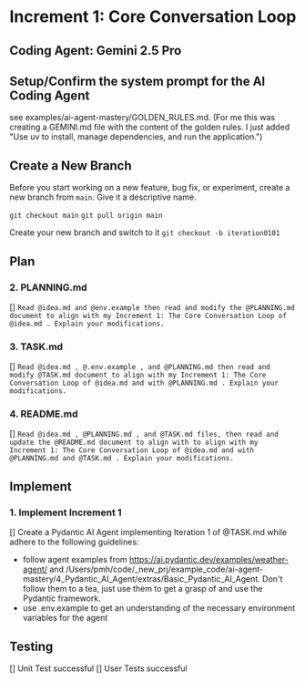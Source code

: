 # Increment 1: Core Conversation Loop
## Coding Agent: Gemini 2.5 Pro

## Setup/Confirm the system prompt for the AI Coding Agent
see examples/ai-agent-mastery/GOLDEN_RULES.md.  (For me this was creating a GEMINI.md file with the content of the golden rules. I just added "Use uv to install, manage dependencies, and run the application.")

## Create a New Branch
Before you start working on a new feature, bug fix, or experiment, create a new branch from `main`. Give it a descriptive name.

`git checkout main`
`git pull origin main`

Create your new branch and switch to it
`git checkout -b iteration0101`

## Plan

  ### 2. PLANNING.md
  [] `Read @idea.md and @env.example then read and modify the @PLANNING.md document to align with my Increment 1: The Core Conversation Loop of @idea.md . Explain your modifications.`

  ### 3. TASK.md
  [] `Read @idea.md , @.env.example , and @PLANNING.md then read and modify @TASK.md document to align with my Increment 1: The Core Conversation Loop of @idea.md and with @PLANNING.md . Explain your modifications.`

  ### 4. README.md
  [] `Read @idea.md , @PLANNING.md , and @TASK.md files, then read and update the @README.md document to align with to align with my Increment 1: The Core Conversation Loop of @idea.md and with @PLANNING.md and @TASK.md . Explain your modifications.`

## Implement

### 1. Implement Increment 1
[] Create a Pydantic AI Agent implementing Iteration 1 of @TASK.md while adhere to the following guidelines:
  - follow agent examples from https://ai.pydantic.dev/examples/weather-agent/ and /Users/pmh/code/_new_prj/example_code/ai-agent-mastery/4_Pydantic_AI_Agent/extras/Basic_Pydantic_AI_Agent. Don't follow them to a tea, just use them to get a grasp of and use the Pydantic framework.
  - use .env.example to get an understanding of the necessary environment variables for the agent

## Testing
[] Unit Test successful
[] User Tests successful
